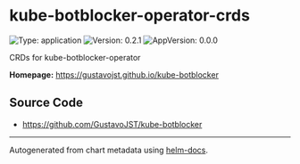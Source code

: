 # kube-botblocker-operator-crds

![Type: application](https://img.shields.io/badge/Type-application-informational?style=flat-square) ![Version: 0.2.1](https://img.shields.io/badge/Version-0.2.1-informational?style=flat-square) ![AppVersion: 0.0.0](https://img.shields.io/badge/AppVersion-0.0.0-informational?style=flat-square)

CRDs for kube-botblocker-operator

**Homepage:** <https://gustavojst.github.io/kube-botblocker>

## Source Code

* <https://github.com/GustavoJST/kube-botblocker>

----------------------------------------------

Autogenerated from chart metadata using [helm-docs](https://github.com/norwoodj/helm-docs/).